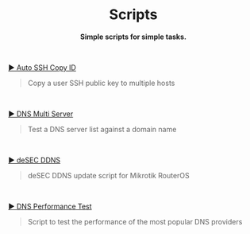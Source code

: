 <h1 align="center">Scripts</h1>
<p align="center">
  <b>Simple scripts for simple tasks.</b>
</p>

<BR>

[▶️ Auto SSH Copy ID](./auto_ssh_copy_id/)
> Copy a user SSH public key to multiple hosts

<BR>

[▶️ DNS Multi Server](./dns_multi_server/)
> Test a DNS server list against a domain name

<BR>

[▶️ deSEC DDNS](./mt_desec_ddns/)
> deSEC DDNS update script for Mikrotik RouterOS

<BR>

[▶️ DNS Performance Test](./dnsperftest/)
> Script to test the performance of the most popular DNS providers
